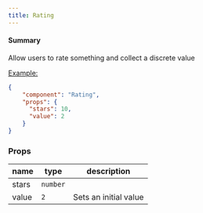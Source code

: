 ```yaml
---
title: Rating
---
```


#### Summary

Allow users to rate something and collect a discrete value

<u>Example:</u>

```JSON
{
    "component": "Rating",
    "props": {
      "stars": 10,
      "value": 2
    }
}
```

### Props

| name  | type     | description           |
| ----- | -------- | --------------------- |
| stars | `number` |                       |
| value | `2`      | Sets an initial value |
